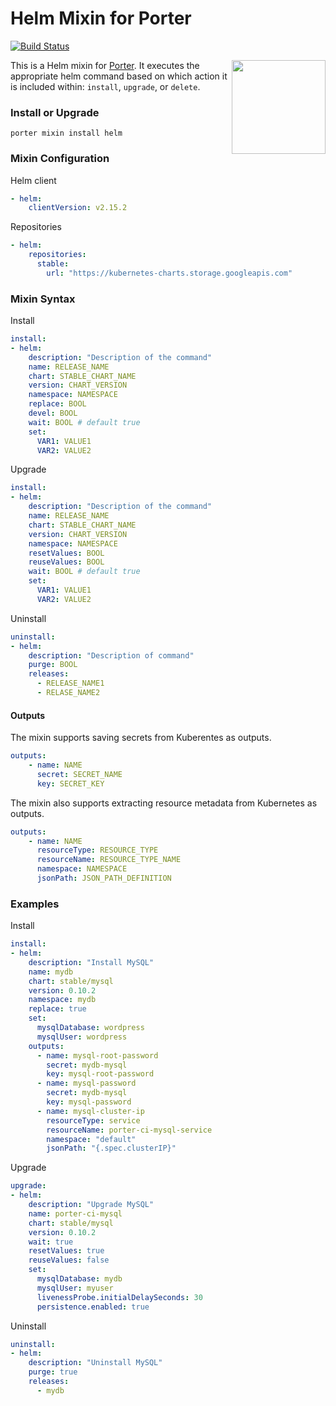 # Helm Mixin for Porter

[![Build Status](https://dev.azure.com/getporter/porter/_apis/build/status/helm-mixin?branchName=main)](https://dev.azure.com/getporter/porter/_build/latest?definitionId=11&branchName=main)

<img src="https://porter.sh/images/mixins/helm.svg" align="right" width="150px"/>

This is a Helm mixin for [Porter](https://github.com/getporter/porter). It executes the
appropriate helm command based on which action it is included within: `install`,
`upgrade`, or `delete`.

### Install or Upgrade

```shell
porter mixin install helm
```

### Mixin Configuration

Helm client

```yaml
- helm:
    clientVersion: v2.15.2
```

Repositories

```yaml
- helm:
    repositories:
      stable:
        url: "https://kubernetes-charts.storage.googleapis.com"
```

### Mixin Syntax

Install

```yaml
install:
- helm:
    description: "Description of the command"
    name: RELEASE_NAME
    chart: STABLE_CHART_NAME
    version: CHART_VERSION
    namespace: NAMESPACE
    replace: BOOL
    devel: BOOL
    wait: BOOL # default true
    set:
      VAR1: VALUE1
      VAR2: VALUE2
```

Upgrade

```yaml
install:
- helm:
    description: "Description of the command"
    name: RELEASE_NAME
    chart: STABLE_CHART_NAME
    version: CHART_VERSION
    namespace: NAMESPACE
    resetValues: BOOL
    reuseValues: BOOL
    wait: BOOL # default true
    set:
      VAR1: VALUE1
      VAR2: VALUE2
```

Uninstall

```yaml
uninstall:
- helm:
    description: "Description of command"
    purge: BOOL
    releases:
      - RELEASE_NAME1
      - RELASE_NAME2
```

#### Outputs

The mixin supports saving secrets from Kuberentes as outputs.

```yaml
outputs:
    - name: NAME
      secret: SECRET_NAME
      key: SECRET_KEY
```

The mixin also supports extracting resource metadata from Kubernetes as outputs.

```yaml
outputs:
    - name: NAME
      resourceType: RESOURCE_TYPE
      resourceName: RESOURCE_TYPE_NAME
      namespace: NAMESPACE
      jsonPath: JSON_PATH_DEFINITION
```

### Examples

Install

```yaml
install:
- helm:
    description: "Install MySQL"
    name: mydb
    chart: stable/mysql
    version: 0.10.2
    namespace: mydb
    replace: true
    set:
      mysqlDatabase: wordpress
      mysqlUser: wordpress
    outputs:
      - name: mysql-root-password
        secret: mydb-mysql
        key: mysql-root-password
      - name: mysql-password
        secret: mydb-mysql
        key: mysql-password
      - name: mysql-cluster-ip
        resourceType: service
        resourceName: porter-ci-mysql-service
        namespace: "default"
        jsonPath: "{.spec.clusterIP}"
```

Upgrade

```yaml
upgrade:
- helm:
    description: "Upgrade MySQL"
    name: porter-ci-mysql
    chart: stable/mysql
    version: 0.10.2
    wait: true
    resetValues: true
    reuseValues: false
    set:
      mysqlDatabase: mydb
      mysqlUser: myuser
      livenessProbe.initialDelaySeconds: 30
      persistence.enabled: true
```

Uninstall

```yaml
uninstall:
- helm:
    description: "Uninstall MySQL"
    purge: true
    releases:
      - mydb
```
